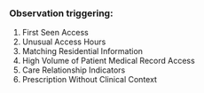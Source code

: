 ### Observation triggering: 
1. First Seen Access
2. Unusual Access Hours
3. Matching Residential Information
4. High Volume of Patient Medical Record Access
5. Care Relationship Indicators
6. Prescription Without Clinical Context
